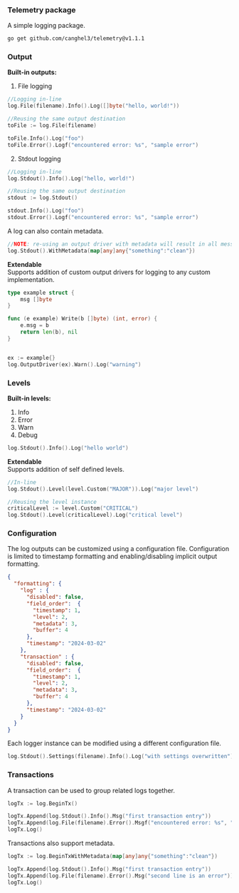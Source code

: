 ### Telemetry package

A simple logging package.

```bash
go get github.com/canghel3/telemetry@v1.1.1
```

### Output
<b>Built-in outputs:</b><br>
1. File logging

```go
//Logging in-line
log.File(filename).Info().Log([]byte("hello, world!"))

//Reusing the same output destination
toFile := log.File(filename)

toFile.Info().Log("foo")
toFile.Error().Logf("encountered error: %s", "sample error")
```

2. Stdout logging

```go
//Logging in-line
log.Stdout().Info().Log("hello, world!")

//Reusing the same output destination
stdout := log.Stdout()

stdout.Info().Log("foo")
stdout.Error().Logf("encountered error: %s", "sample error")
````

A log can also contain metadata.

```go
//NOTE: re-using an output driver with metadata will result in all messages generated with this driver to contain the given metadata
log.Stdout().WithMetadata(map[any]any{"something":"clean"})
```

<b>Extendable</b> <br>
Supports addition of custom output drivers for logging to any custom implementation.
```go
type example struct {
	msg []byte
}

func (e example) Write(b []byte) (int, error) {
	e.msg = b
	return len(b), nil
}


ex := example{}
log.OutputDriver(ex).Warn().Log("warning")
```
### Levels

<b>Built-in levels:</b>
1. Info
2. Error
3. Warn
4. Debug

```go
log.Stdout().Info().Log("hello world")
```

<b>Extendable</b><br>
Supports addition of self defined levels.

```go
//In-line
log.Stdout().Level(level.Custom("MAJOR")).Log("major level")

//Reusing the level instance
criticalLevel := level.Custom("CRITICAL")
log.Stdout().Level(criticalLevel).Log("critical level")

```

### Configuration

The log outputs can be customized using a configuration file. Configuration is limited to timestamp formatting and enabling/disabling implicit output formatting. <br>

```json
{
  "formatting": {
    "log" : {
      "disabled": false,
      "field_order":  {
        "timestamp": 1,
        "level": 2,
        "metadata": 3,
        "buffer": 4
      },
      "timestamp": "2024-03-02"
    },
    "transaction" : {
      "disabled": false,
      "field_order":  {
        "timestamp": 1,
        "level": 2,
        "metadata": 3,
        "buffer": 4
      },
      "timestamp": "2024-03-02"
    }
  }
}
```

Each logger instance can be modified using a different configuration file.

```go
log.Stdout().Settings(filename).Info().Log("with settings overwritten")
```

### Transactions

A transaction can be used to group related logs together.

```go
logTx := log.BeginTx()

logTx.Append(log.Stdout().Info().Msg("first transaction entry"))
logTx.Append(log.File(filename).Error().Msgf("encountered error: %s", "sample error"))
logTx.Log()
```

Transactions also support metadata.

```go
logTx := log.BeginTxWithMetadata(map[any]any{"something":"clean"})

logTx.Append(log.Stdout().Info().Msg("first transaction entry"))
logTx.Append(log.File(filename).Error().Msg("second line is an error"))
logTx.Log()
```



